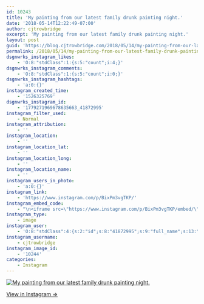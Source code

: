 ```yaml
---
id: 10243
title: 'My painting from our latest family drunk painting night.'
date: '2018-05-14T12:22:49-07:00'
author: cjtrowbridge
excerpt: 'My painting from our latest family drunk painting night.'
layout: post
guid: 'https://blog.cjtrowbridge.com/2018/05/14/my-painting-from-our-latest-family-drunk-painting-night/'
permalink: /2018/05/14/my-painting-from-our-latest-family-drunk-painting-night/
dsgnwrks_instagram_likes:
    - 'O:8:"stdClass":1:{s:5:"count";i:4;}'
dsgnwrks_instagram_comments:
    - 'O:8:"stdClass":1:{s:5:"count";i:0;}'
dsgnwrks_instagram_hashtags:
    - 'a:0:{}'
instagram_created_time:
    - '1526325769'
dsgnwrks_instagram_id:
    - '1779271969678635663_41872995'
instagram_filter_used:
    - Normal
instagram_attribution:
    - ''
instagram_location:
    - ''
instagram_location_lat:
    - ''
instagram_location_long:
    - ''
instagram_location_name:
    - ''
instagram_users_in_photo:
    - 'a:0:{}'
instagram_link:
    - 'https://www.instagram.com/p/BixPm3vgTKP/'
instagram_embed_code:
    - "\n<iframe src=\"https://www.instagram.com/p/BixPm3vgTKP/embed/\" width=\"612\" height=\"710\" frameborder=\"0\" scrolling=\"no\" allowtransparency=\"true\" class=\"insta-image-embed\"></iframe>\n"
instagram_type:
    - image
instagram_user:
    - 'O:8:"stdClass":4:{s:2:"id";s:8:"41872995";s:9:"full_name";s:13:"CJ Trowbridge";s:15:"profile_picture";s:141:"https://scontent.cdninstagram.com/vp/f708ff53c279f1837541e07836a542d3/5B912C1C/t51.2885-19/s150x150/13724650_1188772791164794_142557231_a.jpg";s:8:"username";s:12:"cjtrowbridge";}'
instagram_username:
    - cjtrowbridge
instagram_image_id:
    - '10244'
categories:
    - Instagram
---
```


[![My painting from our latest family drunk painting night.](https://blog.cjtrowbridge.com/wp-content/uploads/2018/05/1526325769-1-1.jpg)](https://www.instagram.com/p/BixPm3vgTKP/)

[View in Instagram ⇒](https://www.instagram.com/p/BixPm3vgTKP/)